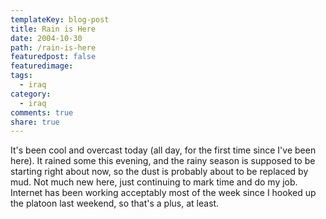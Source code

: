 ```yaml
---
templateKey: blog-post
title: Rain is Here
date: 2004-10-30
path: /rain-is-here
featuredpost: false
featuredimage:
tags:
  - iraq
category:
  - iraq
comments: true
share: true
---
```


It's been cool and overcast today (all day, for the first time since I've been here). It rained some this evening, and the rainy season is supposed to be starting right about now, so the dust is probably about to be replaced by mud. Not much new here, just continuing to mark time and do my job. Internet has been working acceptably most of the week since I hooked up the platoon last weekend, so that's a plus, at least.
